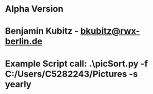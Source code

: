 # Alpha Version
# Benjamin Kubitz - bkubitz@rwx-berlin.de
#
# Example Script call: .\picSort.py -f C:/Users/C5282243/Pictures -s yearly
